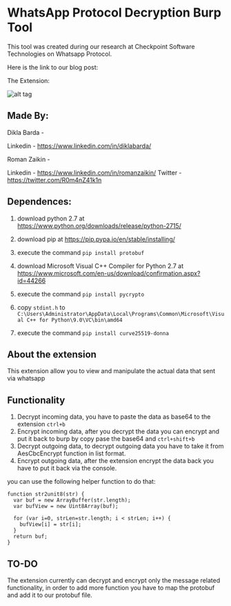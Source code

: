 # WhatsApp Protocol Decryption Burp Tool

This tool was created during our research at Checkpoint Software Technologies on Whatsapp Protocol.

Here is the link to our blog post: <will be published soon>

The Extension:

![alt tag](https://raw.githubusercontent.com/romanzaikin/BurpExtension-WhatsApp-Decryption-CheckPoint/master/tool.png)


Made By:
---------------

Dikla Barda - 

Linkedin - https://www.linkedin.com/in/diklabarda/ 


Roman Zaikin - 

Linkedin - https://www.linkedin.com/in/romanzaikin/
Twitter -  https://twitter.com/R0m4nZ41k1n


Dependences:
---------------

1) download python 2.7 at https://www.python.org/downloads/release/python-2715/
2) download pip at https://pip.pypa.io/en/stable/installing/

3) execute the command `pip install protobuf`

4) download Microsoft Visual C++ Compiler for Python 2.7 at https://www.microsoft.com/en-us/download/confirmation.aspx?id=44266
5) execute the command `pip install pycrypto`

6) copy `stdint.h` to `C:\Users\Administrator\AppData\Local\Programs\Common\Microsoft\Visual C++ for Python\9.0\VC\bin\amd64`
7) execute the command `pip install curve25519-donna`


About the extension
---------------

This extension allow you to view and manipulate the actual data that sent via whatsapp


Functionality
---------------

1) Decrypt incoming data, you have to paste the data as base64 to the extension `ctrl+b`
2) Encrypt incoming data, after you decrypt the data you can encrypt and put it back to burp by copy pase the base64 and `ctrl+shift+b`
3) Decrypt outgoing data, to decrypt outgoing data you have to take it from AesCbcEncrypt function in list format.
4) Encrypt outgoing data, after the extension encrypt the data back you have to put it back via the console.

you can use the following helper function to do that:

```
function str2unit8(str) {
  var buf = new ArrayBuffer(str.length);
  var bufView = new Uint8Array(buf);
  
  for (var i=0, strLen=str.length; i < strLen; i++) {
    bufView[i] = str[i];
  }
  return buf;
}
```

TO-DO
---------------

The extension currently can decrypt and encrypt only the message related functionality, in order to add more function you have to map the protobuf
and add it to our protobuf file.



